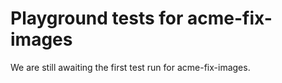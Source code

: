 # Playground tests for acme-fix-images
We are still awaiting the first test run for acme-fix-images.
